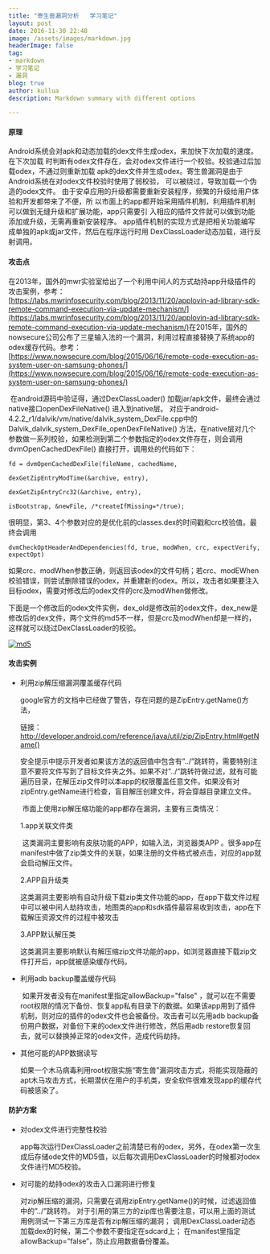 ```yaml
---
title: "寄生兽漏洞分析   学习笔记"
layout: post
date: 2016-11-30 22:48
image: /assets/images/markdown.jpg
headerImage: false
tag:
- markdown
- 学习笔记
- 漏洞
blog: true
author: kullua
description: Markdown summary with different options

---
```


#### 原理

​       Android系统会对apk和动态加载的dex文件生成odex，来加快下次加载的速度。在下次加载
时判断有odex文件存在，会对odex文件进行一个校验。校验通过后加载odex，不通过则重新加载
apk的dex文件并生成odex。寄生兽漏洞是由于Android系统在对odex文件校验时使用了弱校验，
可以被绕过，导致加载一个伪造的odex文件。
​       由于安卓应用的升级都需要重新安装程序，频繁的升级给用户体验和开发都带来了不便，所
以市面上的app都开始采用插件机制，利用插件机制可以做到无缝升级和扩展功能，app只需要引
入相应的插件文件就可以做到功能添加或升级，无需再重新安装程序。
​       app插件机制的实现方式是把相关功能编写成单独的apk或jar文件，然后在程序运行时用
DexClassLoader动态加载，进行反射调用。

#### 攻击点

​      在2013年，国外的mwr实验室给出了一个利用中间人的方式劫持app升级插件的攻击案例，参考：
[https://labs.mwrinfosecurity.com/blog/2013/11/20/applovin-ad-library-sdk-remote-command-execution-via-update-mechanism/](https://labs.mwrinfosecurity.com/blog/2013/11/20/applovin-ad-library-sdk-remote-command-execution-via-update-mechanism/)
​      在2015年，国外的nowsecure公司公布了三星输入法的一个漏洞，利用过程直接替换了系统app的odex缓存代码。参考：[https://www.nowsecure.com/blog/2015/06/16/remote-code-execution-as-system-user-on-samsung-phones/](https://www.nowsecure.com/blog/2015/06/16/remote-code-execution-as-system-user-on-samsung-phones/)

​      在android源码中验证得，通过DexClassLoader() 加载jar/apk文件，最终会通过native接口openDexFileNative() 进入到native层。
​      对应于android-4.2.2_r1/dalvik/vm/native/dalvik_system_DexFile.cpp中的Dalvik_dalvik_system_DexFile_openDexFileNative() 方法，在native层对几个参数做一系列校验，如果检测到第二个参数指定的odex文件存在，则会调用dvmOpenCachedDexFile() 直接打开，调用处的代码如下：

```
fd = dvmOpenCachedDexFile(fileName, cachedName,

dexGetZipEntryModTime(&archive, entry),

dexGetZipEntryCrc32(&archive, entry),

isBootstrap, &newFile, /*createIfMissing=*/true);
```


很明显，第3、4个参数对应的是优化前的classes.dex的时间戳和crc校验值。最终会调用

```
dvmCheckOptHeaderAndDependencies(fd, true, modWhen, crc, expectVerify, expectOpt)
```

如果crc、modWhen参数正确，则返回该odex的文件句柄；若crc、modEWhen校验错误，则尝试删除错误的odex，并重建新的odex。所以，攻击者如果要注入目标odex，需要对修改后的odex文件的crc及modWhen做修改。

​      下面是一个修改后的odex文件实例，dex_old是修改前的odex文件，dex_new是修改后的dex文件，两个文件的md5不一样，但是crc及modWhen却是一样的，这样就可以绕过DexClassLoader的校验。

[![md5](http://www.secpulse.com/wp-content/uploads/2015/07/md5.png)](http://www.secpulse.com/wp-content/uploads/2015/07/md5.png)



#### 攻击实例

- 利用zip解压缩漏洞覆盖缓存代码

  ​       google官方的文档中已经做了警告，存在问题的是ZipEntry.getName()方法，

  链接：http://developer.android.com/reference/java/util/zip/ZipEntry.html#getName()

  安全提示中提示开发者如果该方法的返回值中包含有”../”跳转符，需要特别注意不要将文件写到了目标文件夹之外。如果不对”../”跳转符做过滤，就有可能遍历目录，在解压zip文件时以本app的权限覆盖任意文件。如果没有对 zipEntry.getName进行检查，盲目解压创建文件，将会穿越目录建立文件。

  ​       市面上使用zip解压缩功能的app都存在漏洞，主要有三类情况：

  1.app关联文件类

  ​       这类漏洞主要影响有皮肤功能的APP，如输入法，浏览器类APP 。很多app在manifest中做了zip类文件的关联，如果注册的文件格式被点击，对应的app就会启动解压文件。

  2.APP自升级类

  ​       这类漏洞主要影响有自动升级下载zip类文件功能的app，在app下载文件过程中可以被中间人劫持攻击，地图类的app和sdk插件最容易收到攻击，app在下载解压资源文件的过程中被攻击

  3.APP默认解压类

  ​        这类漏洞主要影响默认有解压缩zip文件功能的app，如浏览器直接下载zip文件打开后，app就被感染缓存代码。

- 利用adb backup覆盖缓存代码

  ​       如果开发者没有在manifest里指定allowBackup="false" ，就可以在不需要root权限的情况下备份、恢复app私有目录下的数据。如果该app用到了插件机制，则对应的插件的odex文件也会被备份。攻击者可以先用adb backup备份用户数据，对备份下来的odex文件进行修改，然后用adb restore恢复回去，就可以替换掉正常的odex文件，造成代码劫持。

- 其他可能的APP数据读写

  ​        如果一个木马病毒利用root权限实施“寄生兽”漏洞攻击方式，将能实现隐蔽的apt木马攻击方式，长期潜伏在用户的手机类，安全软件很难发现app的缓存代码被感染了。


#### 防护方案

- 对odex文件进行完整性校验

  app每次运行DexClassLoader之前清楚已有的odex，另外，在odex第一次生成后存储ode文件的MD5值，以后每次调用DexClassLoader的时候都对odex文件进行MD5校验。

- 对可能的劫持odex的攻击入口漏洞进行修复

  对zip解压缩的漏洞，只需要在调用zipEntry.getName()的时候，过滤返回值中的”../”跳转符。
  对于引用的第三方的zip库也需要注意，可以用上面的测试用例测试一下第三方库是否有zip解压缩的漏洞；
  调用DexClassLoader动态加载dex的时候，第二个参数不要指定在sdcard上；
  在manifest里指定allowBackup=”false”，防止应用数据备份覆盖。